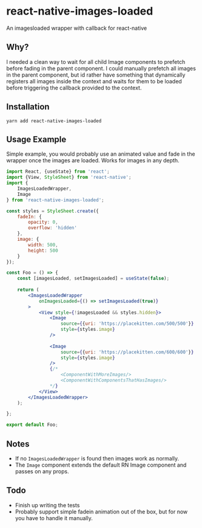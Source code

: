 # react-native-images-loaded
An imagesloaded wrapper with callback for react-native

## Why?
I needed a clean way to wait for all child Image components to prefetch before fading in the parent component. I could manually prefetch all images in the parent component, but id rather have something that dynamically registers all images inside the context and waits for them to be loaded before triggering the callback provided to the context.

## Installation
`yarn add react-native-images-loaded`

## Usage Example
Simple example, you would probably use an animated value and fade in the wrapper once the images are loaded. Works for images in any depth.

````jsx harmony
import React, {useState} from 'react';
import {View, StyleSheet} from 'react-native';
import {
    ImagesLoadedWrapper, 
    Image
} from 'react-native-images-loaded';

const styles = StyleSheet.create({
    fadeIn: {
        opacity: 0,
        overflow: 'hidden'
    },
    image: {
        width: 500,
        height: 500
    }
});

const Foo = () => { 
    const [imagesLoaded, setImagesLoaded] = useState(false);
    
    return (
        <ImagesLoadedWrapper 
            onImagesLoaded={() => setImagesLoaded(true)}
        >
            <View style={!imagesLoaded && styles.hidden}>
                <Image 
                    source={{uri: 'https://placekitten.com/500/500'}}
                    style={styles.image}
                />
                
                <Image 
                    source={{uri: 'https://placekitten.com/600/600'}}
                    style={styles.image}
                />
                {/* 
                    <ComponentWithMoreImages/>
                    <ComponentWithComponentsThatHasImages/>
                */}
            </View>
        </ImagesLoadedWrapper>
    );

};

export default Foo;
````

## Notes

- If no `ImagesLoadedWrapper` is found then images work as normally.
- The `Image` component extends the default RN Image component and passes on any props.

## Todo

- Finish up writing the tests
- Probably support simple fadein animation out of the box, but for now you have to handle it manually.
